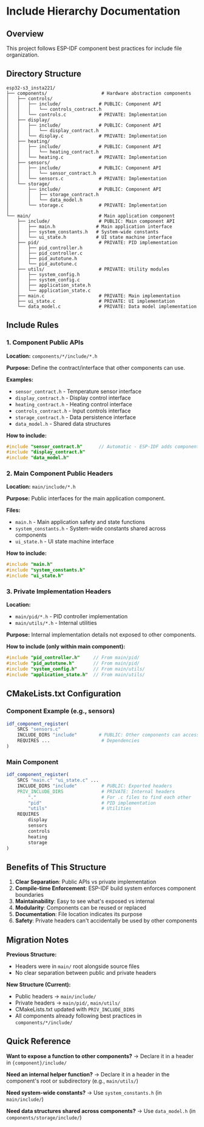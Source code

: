 # Include Hierarchy Documentation

## Overview

This project follows ESP-IDF component best practices for include file organization.

## Directory Structure

```
esp32-s3_insta221/
├── components/                    # Hardware abstraction components
│   ├── controls/
│   │   ├── include/              # PUBLIC: Component API
│   │   │   └── controls_contract.h
│   │   └── controls.c            # PRIVATE: Implementation
│   ├── display/
│   │   ├── include/              # PUBLIC: Component API
│   │   │   └── display_contract.h
│   │   └── display.c             # PRIVATE: Implementation
│   ├── heating/
│   │   ├── include/              # PUBLIC: Component API
│   │   │   └── heating_contract.h
│   │   └── heating.c             # PRIVATE: Implementation
│   ├── sensors/
│   │   ├── include/              # PUBLIC: Component API
│   │   │   └── sensor_contract.h
│   │   └── sensors.c             # PRIVATE: Implementation
│   └── storage/
│       ├── include/              # PUBLIC: Component API
│       │   ├── storage_contract.h
│       │   └── data_model.h
│       └── storage.c             # PRIVATE: Implementation
│
└── main/                         # Main application component
    ├── include/                  # PUBLIC: Main component API
    │   ├── main.h               # Main application interface
    │   ├── system_constants.h   # System-wide constants
    │   └── ui_state.h           # UI state machine interface
    ├── pid/                      # PRIVATE: PID implementation
    │   ├── pid_controller.h
    │   ├── pid_controller.c
    │   ├── pid_autotune.h
    │   └── pid_autotune.c
    ├── utils/                    # PRIVATE: Utility modules
    │   ├── system_config.h
    │   ├── system_config.c
    │   ├── application_state.h
    │   └── application_state.c
    ├── main.c                    # PRIVATE: Main implementation
    ├── ui_state.c                # PRIVATE: UI implementation
    └── data_model.c              # PRIVATE: Data model implementation
```

## Include Rules

### 1. Component Public APIs

**Location:** `components/*/include/*.h`

**Purpose:** Define the contract/interface that other components can use.

**Examples:**
- `sensor_contract.h` - Temperature sensor interface
- `display_contract.h` - Display control interface
- `heating_contract.h` - Heating control interface
- `controls_contract.h` - Input controls interface
- `storage_contract.h` - Data persistence interface
- `data_model.h` - Shared data structures

**How to include:**
```c
#include "sensor_contract.h"      // Automatic - ESP-IDF adds component includes
#include "display_contract.h"
#include "data_model.h"
```

### 2. Main Component Public Headers

**Location:** `main/include/*.h`

**Purpose:** Public interfaces for the main application component.

**Files:**
- `main.h` - Main application safety and state functions
- `system_constants.h` - System-wide constants shared across components
- `ui_state.h` - UI state machine interface

**How to include:**
```c
#include "main.h"
#include "system_constants.h"
#include "ui_state.h"
```

### 3. Private Implementation Headers

**Location:**
- `main/pid/*.h` - PID controller implementation
- `main/utils/*.h` - Internal utilities

**Purpose:** Internal implementation details not exposed to other components.

**How to include (only within main component):**
```c
#include "pid_controller.h"     // From main/pid/
#include "pid_autotune.h"       // From main/pid/
#include "system_config.h"      // From main/utils/
#include "application_state.h"  // From main/utils/
```

## CMakeLists.txt Configuration

### Component Example (e.g., sensors)

```cmake
idf_component_register(
    SRCS "sensors.c"
    INCLUDE_DIRS "include"        # PUBLIC: Other components can access
    REQUIRES ...                   # Dependencies
)
```

### Main Component

```cmake
idf_component_register(
    SRCS "main.c" "ui_state.c" ...
    INCLUDE_DIRS "include"         # PUBLIC: Exported headers
    PRIV_INCLUDE_DIRS              # PRIVATE: Internal headers
        "."                        # For .c files to find each other
        "pid"                      # PID implementation
        "utils"                    # Utilities
    REQUIRES
        display
        sensors
        controls
        heating
        storage
)
```

## Benefits of This Structure

1. **Clear Separation**: Public APIs vs private implementation
2. **Compile-time Enforcement**: ESP-IDF build system enforces component boundaries
3. **Maintainability**: Easy to see what's exposed vs internal
4. **Modularity**: Components can be reused or replaced
5. **Documentation**: File location indicates its purpose
6. **Safety**: Private headers can't accidentally be used by other components

## Migration Notes

**Previous Structure:**
- Headers were in `main/` root alongside source files
- No clear separation between public and private headers

**New Structure (Current):**
- Public headers → `main/include/`
- Private headers → `main/pid/`, `main/utils/`
- CMakeLists.txt updated with `PRIV_INCLUDE_DIRS`
- All components already following best practices in `components/*/include/`

## Quick Reference

**Want to expose a function to other components?**
→ Declare it in a header in `{component}/include/`

**Need an internal helper function?**
→ Declare it in a header in the component's root or subdirectory (e.g., `main/utils/`)

**Need system-wide constants?**
→ Use `system_constants.h` (in `main/include/`)

**Need data structures shared across components?**
→ Use `data_model.h` (in `components/storage/include/`)
